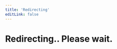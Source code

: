 ```yaml
---
title: 'Redirecting'
editLink: false
---
```


<script setup>
window.location.href = "https://auth.sidebase.io/guide/getting-started/introduction"
</script>

<h1 class="text-center">
  Redirecting.. Please wait.
</h1>
